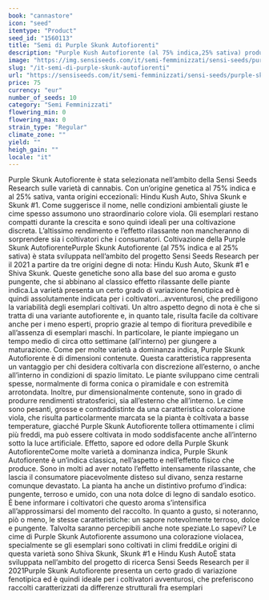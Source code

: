 ```yaml
---
book: "cannastore"
icon: "seed"
itemtype: "Product"
seed_id: "1560113"
title: "Semi di Purple Skunk Autofiorenti"
description: "Purple Kush Autofiorente (al 75% indica,25% sativa) produce cime violacee, specie nei climi freddi. I rendimenti sono extra-large, l’effetto rilassante."
image: "https://img.sensiseeds.com/it/semi-femminizzati/sensi-seeds/purple-skunk-autofiorenti-image.png"
slug: "/it-semi-di-purple-skunk-autofiorenti"
url: "https://sensiseeds.com/it/semi-femminizzati/sensi-seeds/purple-skunk-autofiorenti?a_aid=cannastore"
price: 75
currency: "eur"
number_of_seeds: 10
category: "Semi Femminizzati"
flowering_min: 0
flowering_max: 0
strain_type: "Regular"
climate_zone: ""
yield: ""
heigh_gain: ""
locale: "it"
---
```

Purple Skunk Autofiorente è stata selezionata nell’ambito della Sensi Seeds Research sulle varietà di cannabis. Con un’origine genetica al 75% indica e al 25% sativa, vanta origini eccezionali: Hindu Kush Auto, Shiva Skunk e Skunk #1. Come suggerisce il nome, nelle condizioni ambientali giuste le cime spesso assumono uno straordinario colore viola. Gli esemplari restano compatti durante la crescita e sono quindi ideali per una coltivazione discreta. L’altissimo rendimento e l’effetto rilassante non mancheranno di sorprendere sia i coltivatori che i consumatori. Coltivazione della Purple Skunk AutofiorentePurple Skunk Autofiorente (al 75% indica e al 25% sativa) è stata sviluppata nell’ambito del progetto Sensi Seeds Research per il 2021 a partire da tre origini degne di nota: Hindu Kush Auto, Skunk #1 e Shiva Skunk. Queste genetiche sono alla base del suo aroma e gusto pungente, che si abbinano al classico effetto rilassante delle piante indica.La varietà presenta un certo grado di variazione fenotipica ed è quindi assolutamente indicata per i coltivatori…avventurosi, che prediligono la variabilità degli esemplari coltivati. Un altro aspetto degno di nota è che si tratta di una variante autofiorente e, in quanto tale, risulta facile da coltivare anche per i meno esperti, proprio grazie al tempo di fioritura prevedibile e all’assenza di esemplari maschi. In particolare, le piante impiegano un tempo medio di circa otto settimane (all’interno) per giungere a maturazione. Come per molte varietà a dominanza indica, Purple Skunk Autofiorente è di dimensioni contenute. Questa caratteristica rappresenta un vantaggio per chi desidera coltivarla con discrezione all’esterno, o anche all’interno in condizioni di spazio limitato. Le piante sviluppano cime centrali spesse, normalmente di forma conica o piramidale e con estremità arrotondata. Inoltre, pur dimensionalmente contenute, sono in grado di produrre rendimenti stratosferici, sia all’esterno che all’interno. Le cime sono pesanti, grosse e contraddistinte da una caratteristica colorazione viola, che risulta particolarmente marcata se la pianta è coltivata a basse temperature, giacché Purple Skunk Autofiorente tollera ottimamente i climi più freddi, ma può essere coltivata in modo soddisfacente anche all’interno sotto la luce artificiale. Effetto, sapore ed odore della Purple Skunk AutofiorenteCome molte varietà a dominanza indica, Purple Skunk Autofiorente è un’indica classica, nell’aspetto e nell’effetto fisico che produce. Sono in molti ad aver notato l’effetto intensamente rilassante, che lascia il consumatore piacevolmente disteso sul divano, senza restarne comunque devastato. La pianta ha anche un distintivo profumo d’indica: pungente, terroso e umido, con una nota dolce di legno di sandalo esotico. È bene informare i coltivatori che questo aroma s’intensifica all’approssimarsi del momento del raccolto. In quanto a gusto, si noteranno, piò o meno, le stesse caratteristiche: un sapore notevolmente terroso, dolce e pungente. Talvolta saranno percepibili anche note speziate.Lo sapevi? Le cime di Purple Skunk Autofiorente assumono una colorazione violacea, specialmente se gli esemplari sono coltivati in climi freddiLe origini di questa varietà sono Shiva Skunk, Skunk #1 e Hindu Kush AutoÈ stata sviluppata nell’ambito del progetto di ricerca Sensi Seeds Research per il 2021Purple Skunk Autofiorente presenta un certo grado di variazione fenotipica ed è quindi ideale per i coltivatori avventurosi, che preferiscono raccolti caratterizzati da differenze strutturali fra esemplari
